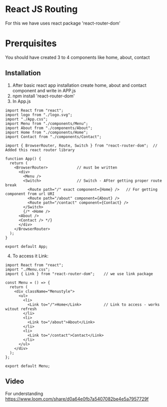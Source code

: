 # React JS Routing

For this we have uses react package 'react-router-dom'

# Prerquisites
You should have created 3 to 4 components like home, about, contact

## Installation
1. After basic react app installation create home, about and contact component and write in APP.js
2. npm install 'react-router-dom'
3. In App.js

```
import React from "react";
import logo from "./logo.svg";
import "./App.css";
import Menu from "./components/Menu";
import About from "./components/About";
import Home from "./components/Home";
import Contact from "./components/Contact";

import { BrowserRouter, Route, Switch } from "react-router-dom";  // Added this react router library

function App() {
  return (
    <BrowserRouter>             // must be written
      <div>
        <Menu />
        <Switch>                // Switch - AFter getting proper route break
          <Route path="/" exact component={Home} />   // For getting component from url URI
          <Route path="/about" component={About} />
          <Route path="/contact" component={Contact} />
        </Switch>
        {/* <Home />
      <About />
      <Contact /> */}
      </div>
    </BrowserRouter>
  );
}

export default App;

```

4. To access it  Link:

```
import React from "react";
import "./Menu.css";
import { Link } from "react-router-dom";    // we use link package

const Menu = () => {
  return (
    <div className="Menustyle">
      <ul>
        <li>
          <Link to="/">Home</Link>          // Link to access - works witout refresh
        </li>
        <li>
          <Link to="/about">About</Link>
        </li>
        <li>
          <Link to="/contact">Contact</Link>
        </li>
      </ul>
    </div>
  );
};

export default Menu;

```
## Video

For understanding
https://www.loom.com/share/d0a64e0fb7a5407082be4e5a7957729f
